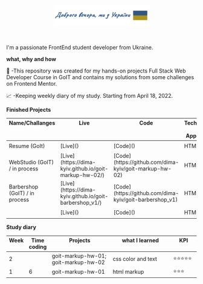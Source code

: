 <p align="center"><a href="https://github.com/dima-kyiv/"><img width="50%" src="./img/readme-header.png" /></a></p>

<br />

I'm a passionate FrontEnd student developer from Ukraine.

**what, why and how**

💼 -This repository was created for my hands-on projects Full Stack Web Developer Course in GoIT and contains my solutions from some challenges on Frontend Mentor.

📈 -Keeping weekly diary of my study. Starting from April 18, 2022.

**Finished Projects**

<table><thead><tr width ="100%">
<th valign="top" width="46%">Name/Challanges</th>
<th valign="top" width="10%">Live</th>
<th valign="top" width="10%">Code</th>
<th valign="top" width="20%">Technologies / Approaches</th>
<th valign="top" width="14%">Difficulty</th></tr></thead>

<tr><td>Resume (GoIt)</td><td>[Live]()</td><td>[Code]()</td><td>HTML, CSS</td><td>⭐</td></tr>
<tr><td>WebStudio (GoIT) / in process</td><td>[Live](https://dima-kyiv.github.io/goit-markup-hw-02/)</td>
<td>[Code](https://github.com/dima-kyiv/goit-markup-hw-02)</td><td>HTML, CSS</td><td>⭐⭐⭐</td></tr>

<tr><td>Barbershop (GoIT) / in process</td><td> [Live] (https://dima-kyiv.github.io/goit-barbershop_v1/) </td>
<td>[Code](https://github.com/dima-kyiv/goit-barbershop_v1)</td><td>HTML, CSS</td><td>⭐⭐⭐</td></tr>

<tr><td></td><td>[Live]()</td><td>[Code]()</td><td>HTML, CSS</td><td>⭐⭐⭐⭐⭐</td></tr>
</table>

**Study diary**

<table><thead><tr width ="100%">
<th valign="top" width="7%">Week</th>
<th valign="top" width="7%">Time coding</th>
<th valign="top" width="36%">Projects</th>
<th valign="top" width="36%">what I learned</th>
<th valign="top" width="14%">KPI</th></tr></thead>

<tr><td>2</td><td></td><td>
goit-markup-hw-01; goit-markup-hw-02
</td><td>css color and text
</td><td>⭐⭐⭐⭐⭐</td></tr>
<tr><td>1</td><td>6</td><td>
goit-markup-hw-01
</td><td>
html markup
</td><td>⭐⭐⭐</td></tr>
</table>
